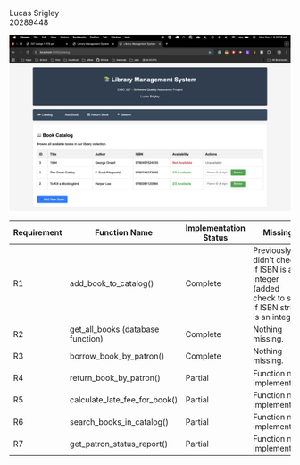 Lucas Srigley\
20289448

![Banner](./banner_screenshot.png)


|Requirement | Function Name                     | Implementation Status |   Missing    |
|--|----------------------------------|-----------------------|--------------|
|R1| add_book_to_catalog()               |    Complete            |   Previously didn't check if ISBN is an integer (added check to see if ISBN string is an integer)          |
R2| get_all_books (database function)             |        Complete              |  Nothing missing.       |
|R3| borrow_book_by_patron()             |      Complete                 | Nothing missing.          |
|R4| return_book_by_patron()             |    Partial                 |               Function not implemented. |
|R5| calculate_late_fee_for_book()       |   Partial                   |  Function not implemented.         |
|R6| search_books_in_catalog()           |  Partial                     |    Function not implemented.           |
|R7| get_patron_status_report()          |   Partial                    |   Function not implemented.|

